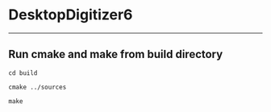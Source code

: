 # DesktopDigitizer6

---------------------------------------
Run cmake and make from build directory
---------------------------------------

    cd build
    
    cmake ../sources
    
    make